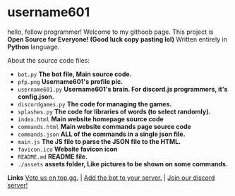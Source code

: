# username601
hello, fellow programmer! Welcome to my githoob page. This project is **Open Source for Everyone! (Good luck copy pasting lol)** Written entirely in **Python** language.

About the source code files:

 - ```bot.py``` **The bot file, Main source code.**
 - ```pfp.png``` **Username601's profile pic.**
 - ```username601.py``` **Username601's brain. For discord.js programmers, it's config.json.**
 - ```discordgames.py``` **The code for managing the games.**
 - ```splashes.py``` **The code for libraries of words (to select randomly).**
 - ```index.html``` **Main website homepage source code**
 - ```commands.html``` **Main website commands page source code**
 - ```commands.json``` **ALL of the commands in a single json file.**
 - ```main.js``` **The JS file to parse the JSON file to the HTML.**
 - ```favicon.ico``` **Website favicon icon**
 - ```README.md``` **README file.**
 - ```./assets``` **assets folder, Like pictures to be shown on some commands.**

**Links**
[Vote us on top.gg.](https://top.gg/bot/696973408000409626/vote) | 
[Add the bot to your server.](https://discordapp.com/api/oauth2/authorize?client_id=696973408000409626&permissions=8&scope=bot) | 
[Join our discord server!](http://discord.gg/HhAPkD8)
